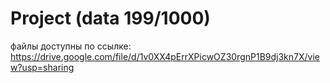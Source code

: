 # Project (data 199/1000)
файлы доступны по ссылке: https://drive.google.com/file/d/1v0XX4pErrXPicwOZ30rgnP1B9dj3kn7X/view?usp=sharing
